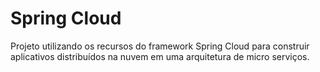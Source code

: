 # Spring Cloud
Projeto utilizando os recursos do framework Spring Cloud para construir aplicativos distribuídos na nuvem em uma arquitetura de micro serviços. 
